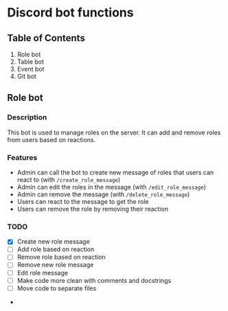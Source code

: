 # Discord bot functions

## Table of Contents

1. Role bot
2. Table bot
3. Event bot
4. Git bot


## Role bot

### Description

This bot is used to manage roles on the server. It can add and remove roles from users based on reactions.

### Features

- Admin can call the bot to create new message of roles that users can react to (with `/create_role_message`)
- Admin can edit the roles in the message (with `/edit_role_message`)
- Admin can remove the message (with `/delete_role_message`)
- Users can react to the message to get the role
- Users can remove the role by removing their reaction

### TODO

- [x] Create new role message
- [ ] Add role based on reaction
- [ ] Remove role based on reaction
- [ ] Remove new role message
- [ ] Edit role message
- [ ] Make code more clean with comments and docstrings
- [ ] Move code to separate files
- 